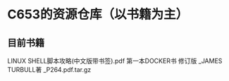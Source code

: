 # C653的资源仓库（以书籍为主）
## 目前书籍
LINUX SHELL脚本攻略(中文版带书签).pdf
第一本DOCKER书 修订版 _JAMES TURBULL著 _P264.pdf.tar.gz
